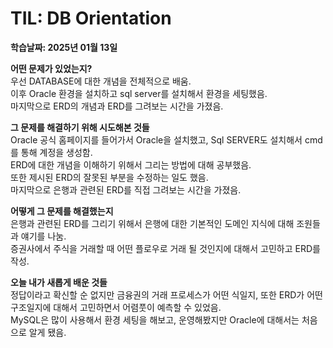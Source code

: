 # TIL: DB Orientation
**학습날짜: 2025년 01월 13일**

**어떤 문제가 있었는지?**  
우선 DATABASE에 대한 개념을 전체적으로 배움.  
이후 Oracle 환경을 설치하고 sql server를 설치해서 환경을 세팅했음.  
마지막으로 ERD의 개념과 ERD를 그려보는 시간을 가졌음.  


**그 문제를 해결하기 위해 시도해본 것들**  
Oracle 공식 홈페이지를 들어가서 Oracle을 설치했고, Sql SERVER도 설치해서 cmd를 통해 계정을 생성함.  
ERD에 대한 개념을 이해하기 위해서 그리는 방법에 대해 공부했음.  
또한 제시된 ERD의 잘못된 부분을 수정하는 일도 했음.  
마지막으로 은행과 관련된 ERD를 직접 그려보는 시간을 가졌음.  


**어떻게 그 문제를 해결했는지**  
은행과 관련된 ERD를 그리기 위해서 은행에 대한 기본적인 도메인 지식에 대해 조원들과 얘기를 나눔.  
증권사에서 주식을 거래할 때 어떤 플로우로 거래 될 것인지에 대해서 고민하고 ERD를 작성.  

**오늘 내가 새롭게 배운 것들**  
정답이라고 확신할 순 없지만 금융권의 거래 프로세스가 어떤 식일지, 또한 ERD가 어떤 구조일지에 대해서 고민하면서 어렴풋이 예측할 수 있었음.  
MySQL은 많이 사용해서 환경 세팅을 해보고, 운영해봤지만 Oracle에 대해서는 처음으로 알게 됐음.  

